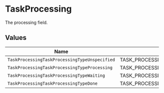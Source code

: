 # TaskProcessing

The processing field.


## Values

| Name                                          | Value                                         |
| --------------------------------------------- | --------------------------------------------- |
| `TaskProcessingTaskProcessingTypeUnspecified` | TASK_PROCESSING_TYPE_UNSPECIFIED              |
| `TaskProcessingTaskProcessingTypeProcessing`  | TASK_PROCESSING_TYPE_PROCESSING               |
| `TaskProcessingTaskProcessingTypeWaiting`     | TASK_PROCESSING_TYPE_WAITING                  |
| `TaskProcessingTaskProcessingTypeDone`        | TASK_PROCESSING_TYPE_DONE                     |
